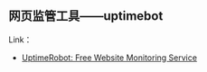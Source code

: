 

## 网页监管工具——uptimebot

Link：

- [UptimeRobot: Free Website Monitoring Service](https://uptimerobot.com/)